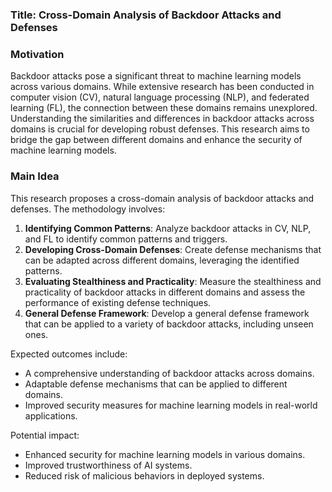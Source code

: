 ### Title: Cross-Domain Analysis of Backdoor Attacks and Defenses

### Motivation
Backdoor attacks pose a significant threat to machine learning models across various domains. While extensive research has been conducted in computer vision (CV), natural language processing (NLP), and federated learning (FL), the connection between these domains remains unexplored. Understanding the similarities and differences in backdoor attacks across domains is crucial for developing robust defenses. This research aims to bridge the gap between different domains and enhance the security of machine learning models.

### Main Idea
This research proposes a cross-domain analysis of backdoor attacks and defenses. The methodology involves:
1. **Identifying Common Patterns**: Analyze backdoor attacks in CV, NLP, and FL to identify common patterns and triggers.
2. **Developing Cross-Domain Defenses**: Create defense mechanisms that can be adapted across different domains, leveraging the identified patterns.
3. **Evaluating Stealthiness and Practicality**: Measure the stealthiness and practicality of backdoor attacks in different domains and assess the performance of existing defense techniques.
4. **General Defense Framework**: Develop a general defense framework that can be applied to a variety of backdoor attacks, including unseen ones.

Expected outcomes include:
- A comprehensive understanding of backdoor attacks across domains.
- Adaptable defense mechanisms that can be applied to different domains.
- Improved security measures for machine learning models in real-world applications.

Potential impact:
- Enhanced security for machine learning models in various domains.
- Improved trustworthiness of AI systems.
- Reduced risk of malicious behaviors in deployed systems.